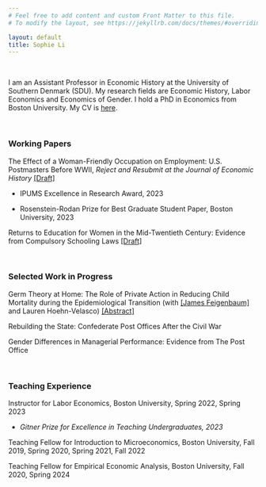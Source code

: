```yaml
---
# Feel free to add content and custom Front Matter to this file.
# To modify the layout, see https://jekyllrb.com/docs/themes/#overriding-theme-defaults

layout: default
title: Sophie Li
---
```


<br/>

I am an Assistant Professor in Economic History at the University of Southern Denmark (SDU). My research fields are Economic History, Labor Economics and Economics of Gender. I hold a PhD in Economics from Boston University. My CV is [here](pdfs/SophieLi_CV.pdf).

<br/>

### Working Papers

The Effect of a Woman-Friendly Occupation on Employment: U.S. Postmasters Before WWII, _Reject and Resubmit at the Journal of Economic History_ [[Draft]](pdfs/SophieLi_JMP.pdf)

* IPUMS Excellence in Research Award, 2023

* Rosenstein-Rodan Prize for Best Graduate Student Paper, Boston University, 2023


Returns to Education for Women in the Mid-Twentieth Century: Evidence from Compulsory Schooling Laws [[Draft]](pdfs/SophieLi_Returns_Education.pdf)


<br/>

### Selected Work in Progress

Germ Theory at Home: The Role of Private Action in Reducing Child Mortality during the Epidemiological Transition (with [[James Feigenbaum]](https://jamesfeigenbaum.github.io/) and Lauren Hoehn-Velasco) [[Abstract]](pdfs/GermTheory_Abstract.pdf)

Rebuilding the State: Confederate Post Offices After the Civil War

Gender Differences in Managerial Performance: Evidence from The Post Office

<br/>

### Teaching Experience

Instructor for Labor Economics, Boston University, Spring 2022, Spring 2023

* _Gitner Prize for Excellence in Teaching Undergraduates, 2023_

Teaching Fellow for Introduction to Microeconomics, Boston University, Fall 2019, Spring 2020, Spring 2021, Fall 2022

Teaching Fellow for Empirical Economic Analysis, Boston University, Fall 2020, Spring 2024